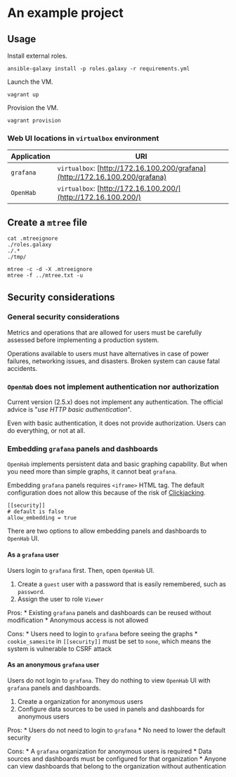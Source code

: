 # An example project

## Usage

Install external roles.

```
ansible-galaxy install -p roles.galaxy -r requirements.yml
```

Launch the VM.

```
vagrant up
```

Provision the VM.

```
vagrant provision
```

### Web UI locations in `virtualbox` environment

| Application | URI |
|-----------|------------------------------------------------------------------------------|
| `grafana` | `virtualbox`: [http://172.16.100.200/grafana](http://172.16.100.200/grafana) |
| `OpenHab` | `virtualbox`: [http://172.16.100.200/](http://172.16.100.200/)               |

## Create a `mtree` file

```
cat .mtreeignore
./roles.galaxy
./.*
./tmp/
```

```
mtree -c -d -X .mtreeignore
mtree -f ../mtree.txt -u
```
## Security considerations

### General security considerations

Metrics and operations that are allowed for users must be carefully assessed
before implementing a production system.

Operations available to users must have alternatives in case of power failures,
networking issues, and disasters. Broken system can cause fatal accidents.

### `OpenHab` does not implement authentication nor authorization

Current version (2.5.x) does not implement any authentication. The official
advice is "_use HTTP basic authentication_".

Even with basic authentication, it does not provide authorization. Users can
do everything, or not at all.

### Embedding `grafana` panels and dashboards

`OpenHab` implements persistent data and basic graphing capability. But when
you need more than simple graphs, it cannot beat `grafana`.

Embedding `grafana` panels requires `<iframe>` HTML tag. The default
configuration does not allow this because of the risk of
[Clickjacking](https://www.owasp.org/index.php/Clickjacking).

```
[[security]]
# default is false
allow_embedding = true
```

There are two options to allow embedding panels and dashboards to `OpenHab`
UI.

#### As a `grafana` user

Users login to `grafana` first. Then, open `OpenHab` UI.

1. Create a `guest` user with a password that is easily remembered, such as
   `password`.
2. Assign the user to role `Viewer`

Pros:
    * Existing `grafana` panels and dashboards can be reused without
      modification
    * Anonymous access is not allowed

Cons:
    * Users need to login to `grafana` before seeing the graphs
    * `cookie_samesite` in `[[security]]` must be set to `none`, which means
      the system is vulnerable to CSRF attack

#### As an anonymous `grafana` user

Users do not login to `grafana`. They do nothing to view `OpenHab` UI with
`grafana` panels and dashboards.

1. Create a organization for anonymous users
2. Configure data sources to be used in panels and dashboards for anonymous
   users

Pros:
    * Users do not need to login to `grafana`
    * No need to lower the default security

Cons:
    * A `grafana` organization for anonymous users is required
    * Data sources and dashboards must be configured for that organization
    * Anyone can view dashboards that belong to the organization without
      authentication
